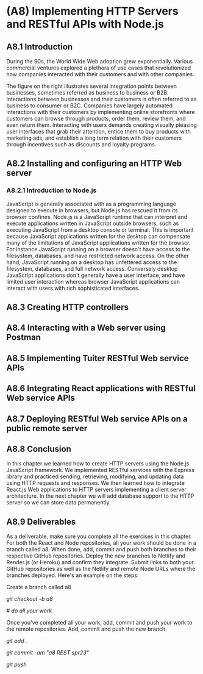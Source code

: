 # (A8) Implementing HTTP Servers and RESTful APIs with Node.js

## A8.1 Introduction

During the 90s, the World Wide Web adoption grew exponentially. Various commercial ventures explored a plethora of use cases that revolutionized how companies interacted with their customers and with
other companies. 

The figure on the right illustrates several integration points between businesses, sometimes referred as business to business or B2B. Interactions between businesses and their customers
is often referred to as business to consumer or B2C. Companies have largely automated interactions with their customers by implementing online storefronts where customers can browse through products, order
them, review them, and even return them. Interacting with users demands creating visually pleasing user interfaces that grab their attention, entice them to buy products with marketing ads, and establish a long term relation with their customers through incentives such as discounts and loyalty programs.



## A8.2 Installing and configuring an HTTP Web server

### A8.2.1 Introduction to Node.js

JavaScript is generally associated with as a programming language designed to execute in browsers, but Node.js has rescued it from its browser confines. Node.js is a JavaScript runtime that can interpret and execute applications written in JavaScript outside browsers, such as executing JavaScript from a desktop console or terminal. This is important because JavaScript applications written for the desktop can compensate many of the limitations of JavaScript applications written for the browser. For instance JavaScript running on a browser doesn't have access to the filesystem, databases, and have restricted network access. On the other hand, JavaScript running on a desktop has unfettered access to the filesystem, databases, and full network access. Conversely desktop JavaScript applications don't generally have a user interface, and have limited user interaction whereas browser JavaScript applications can interact with users with rich sophisticated interfaces.

## A8.3 Creating HTTP controllers

## A8.4 Interacting with a Web server using Postman

## A8.5 Implementing Tuiter RESTful Web service APIs

## A8.6 Integrating React applications with RESTful Web service APIs

## A8.7 Deploying **RESTful** Web service APIs on a public remote server

## A8.8 Conclusion

In this chapter we learned how to create HTTP servers using the Node.js JavaScript framework. We implemented RESTful services with the Express library and practiced sending, retrieving, modifying, and
updating data using HTTP requests and responses. We then learned how to integrate React.js Web applications to HTTP servers implementing a client server architecture. In the next chapter we will add database support to the HTTP server so we can store data permanently.


## A8.9 Deliverables
As a deliverable, make sure you complete all the exercises in this chapter. For both the React and Node repositories, all your work should be done in a branch called a8. When done, add, commit and push both branches to their respective GitHub repositories. Deploy the new branches to Netlify and Render.js (or Heroku) and confirm they integrate. Submit links to both your GitHub repositories as well as the Netlify and remote Node URLs where the branches deployed. Here's an example on the steps:

Create a branch called a8

*git checkout -b a8*

*\# do all your work*


Once you've completed all your work, add, commit and push your work to the remote repositories. Add, commit and push the new branch

*git add .*

*git commit -am "a8 REST spr23"*

*git push*